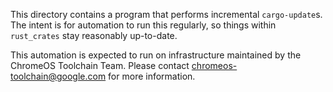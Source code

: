 This directory contains a program that performs incremental `cargo-update`s. The
intent is for automation to run this regularly, so things within `rust_crates`
stay reasonably up-to-date.

This automation is expected to run on infrastructure maintained by the ChromeOS
Toolchain Team. Please contact chromeos-toolchain@google.com for more
information.
